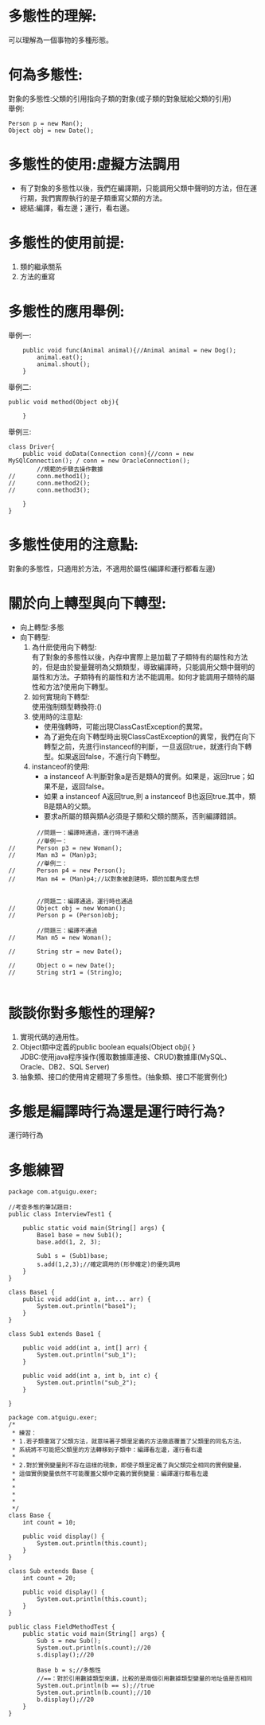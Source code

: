 # 多態性的理解:
可以理解為一個事物的多種形態。

# 何為多態性:
對象的多態性:父類的引用指向子類的對象(或子類的對象賦給父類的引用)  
舉例:
```
Person p = new Man();
Object obj = new Date();
```

# 多態性的使用:虛擬方法調用
* 有了對象的多態性以後，我們在編譯期，只能調用父類中聲明的方法，但在運行期，我們實際執行的是子類重寫父類的方法。
* 總結:編譯，看左邊；運行，看右邊。

# 多態性的使用前提:
1. 類的繼承關系
2. 方法的重寫

# 多態性的應用舉例:
舉例一:
```
	public void func(Animal animal){//Animal animal = new Dog();
		animal.eat();
		animal.shout();
	}
```
舉例二:
```
public void method(Object obj){
		
	}
```
舉例三:
```
class Driver{	
	public void doData(Connection conn){//conn = new MySQlConnection(); / conn = new OracleConnection();
		//規範的步驟去操作數據
//		conn.method1();
//		conn.method2();
//		conn.method3();
		
	}	
}
```

# 多態性使用的注意點:
對象的多態性，只適用於方法，不適用於屬性(編譯和運行都看左邊)

# 關於向上轉型與向下轉型:
* 向上轉型:多態
* 向下轉型:
  1. 為什麽使用向下轉型:  
	  有了對象的多態性以後，內存中實際上是加載了子類特有的屬性和方法的，但是由於變量聲明為父類類型，導致編譯時，只能調用父類中聲明的屬性和方法。子類特有的屬性和方法不能調用。如何才能調用子類特的屬性和方法?使用向下轉型。
  2. 如何實現向下轉型:  
	 使用強制類型轉換符:()
  3. 使用時的注意點:
     * 使用強轉時，可能出現ClassCastException的異常。
     * 為了避免在向下轉型時出現ClassCastException的異常，我們在向下轉型之前，先進行instanceof的判斷，一旦返回true，就進行向下轉型。如果返回false，不進行向下轉型。
  4. instanceof的使用:
     * a instanceof A:判斷對象a是否是類A的實例。如果是，返回true；如果不是，返回false。
     * 如果 a instanceof A返回true,則 a instanceof B也返回true.其中，類B是類A的父類。
     * 要求a所屬的類與類A必須是子類和父類的關系，否則編譯錯誤。

```
		//問題一：編譯時通過，運行時不通過
		//舉例一：
//		Person p3 = new Woman();
//		Man m3 = (Man)p3;
		//舉例二：
//		Person p4 = new Person();
//		Man m4 = (Man)p4;//以對象被創建時，類的加載角度去想

		
		//問題二：編譯通過，運行時也通過
//		Object obj = new Woman();
//		Person p = (Person)obj;
		
		//問題三：編譯不通過
//		Man m5 = new Woman();
		
//		String str = new Date();
		
//		Object o = new Date();
//		String str1 = (String)o;
		
```
	 
# 談談你對多態性的理解?
1. 實現代碼的通用性。
2. Object類中定義的public boolean equals(Object obj){  }  
   JDBC:使用java程序操作(獲取數據庫連接、CRUD)數據庫(MySQL、Oracle、DB2、SQL Server)
3. 抽象類、接口的使用肯定體現了多態性。(抽象類、接口不能實例化)

# 多態是編譯時行為還是運行時行為?
運行時行為

# 多態練習
```
package com.atguigu.exer;

//考查多態的筆試題目:
public class InterviewTest1 {

	public static void main(String[] args) {
		Base1 base = new Sub1();
		base.add(1, 2, 3);

		Sub1 s = (Sub1)base;
		s.add(1,2,3);//確定調用的(形參確定)的優先調用
	}
}

class Base1 {
	public void add(int a, int... arr) {
		System.out.println("base1");
	}
}

class Sub1 extends Base1 {

	public void add(int a, int[] arr) {
		System.out.println("sub_1");
	}

	public void add(int a, int b, int c) {
		System.out.println("sub_2");
	}

}
```
	
```
package com.atguigu.exer;
/*
 * 練習：
 * 1.若子類重寫了父類方法，就意味著子類里定義的方法徹底覆蓋了父類里的同名方法，
 * 系統將不可能把父類里的方法轉移到子類中：編譯看左邊，運行看右邊
 * 
 * 2.對於實例變量則不存在這樣的現象，即使子類里定義了與父類完全相同的實例變量，
 * 這個實例變量依然不可能覆蓋父類中定義的實例變量：編譯運行都看左邊
 * 
 * 
 * 
 * 
 */
class Base {
	int count = 10;

	public void display() {
		System.out.println(this.count);
	}
}

class Sub extends Base {
	int count = 20;

	public void display() {
		System.out.println(this.count);
	}
}

public class FieldMethodTest {
	public static void main(String[] args) {
		Sub s = new Sub();
		System.out.println(s.count);//20
		s.display();//20
		
		Base b = s;//多態性
		//==：對於引用數據類型來講，比較的是兩個引用數據類型變量的地址值是否相同
		System.out.println(b == s);//true
		System.out.println(b.count);//10
		b.display();//20
	}
}
```